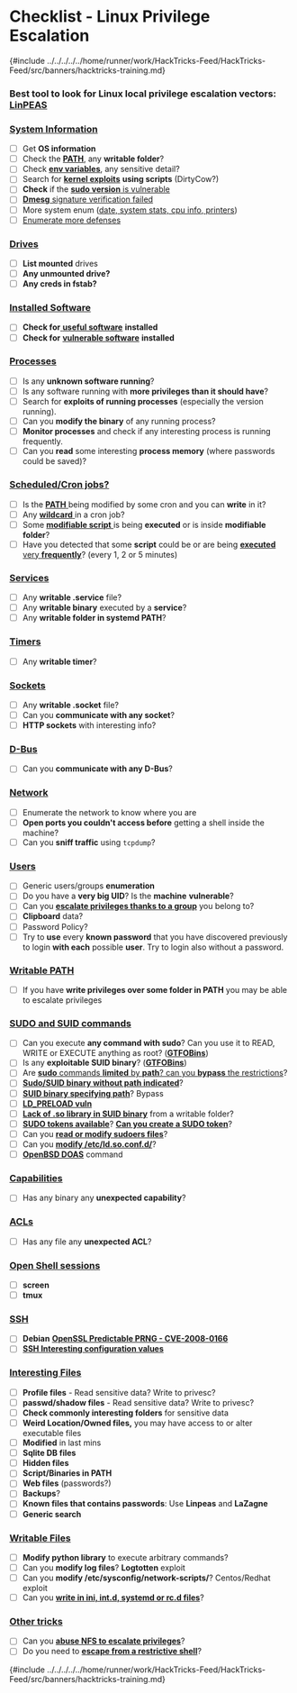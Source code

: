 # Checklist - Linux Privilege Escalation

{#include ../../../../../home/runner/work/HackTricks-Feed/HackTricks-Feed/src/banners/hacktricks-training.md}

### **Best tool to look for Linux local privilege escalation vectors:** [**LinPEAS**](https://github.com/carlospolop/privilege-escalation-awesome-scripts-suite/tree/master/linPEAS)

### [System Information](privilege-escalation/index.html#system-information)

- [ ] Get **OS information**
- [ ] Check the [**PATH**](privilege-escalation/index.html#path), any **writable folder**?
- [ ] Check [**env variables**](privilege-escalation/index.html#env-info), any sensitive detail?
- [ ] Search for [**kernel exploits**](privilege-escalation/index.html#kernel-exploits) **using scripts** (DirtyCow?)
- [ ] **Check** if the [**sudo version** is vulnerable](privilege-escalation/index.html#sudo-version)
- [ ] [**Dmesg** signature verification failed](privilege-escalation/index.html#dmesg-signature-verification-failed)
- [ ] More system enum ([date, system stats, cpu info, printers](privilege-escalation/index.html#more-system-enumeration))
- [ ] [Enumerate more defenses](privilege-escalation/index.html#enumerate-possible-defenses)

### [Drives](privilege-escalation/index.html#drives)

- [ ] **List mounted** drives
- [ ] **Any unmounted drive?**
- [ ] **Any creds in fstab?**

### [**Installed Software**](privilege-escalation/index.html#installed-software)

- [ ] **Check for**[ **useful software**](privilege-escalation/index.html#useful-software) **installed**
- [ ] **Check for** [**vulnerable software**](privilege-escalation/index.html#vulnerable-software-installed) **installed**

### [Processes](privilege-escalation/index.html#processes)

- [ ] Is any **unknown software running**?
- [ ] Is any software running with **more privileges than it should have**?
- [ ] Search for **exploits of running processes** (especially the version running).
- [ ] Can you **modify the binary** of any running process?
- [ ] **Monitor processes** and check if any interesting process is running frequently.
- [ ] Can you **read** some interesting **process memory** (where passwords could be saved)?

### [Scheduled/Cron jobs?](privilege-escalation/index.html#scheduled-jobs)

- [ ] Is the [**PATH** ](privilege-escalation/index.html#cron-path)being modified by some cron and you can **write** in it?
- [ ] Any [**wildcard** ](privilege-escalation/index.html#cron-using-a-script-with-a-wildcard-wildcard-injection)in a cron job?
- [ ] Some [**modifiable script** ](privilege-escalation/index.html#cron-script-overwriting-and-symlink)is being **executed** or is inside **modifiable folder**?
- [ ] Have you detected that some **script** could be or are being [**executed** very **frequently**](privilege-escalation/index.html#frequent-cron-jobs)? (every 1, 2 or 5 minutes)

### [Services](privilege-escalation/index.html#services)

- [ ] Any **writable .service** file?
- [ ] Any **writable binary** executed by a **service**?
- [ ] Any **writable folder in systemd PATH**?

### [Timers](privilege-escalation/index.html#timers)

- [ ] Any **writable timer**?

### [Sockets](privilege-escalation/index.html#sockets)

- [ ] Any **writable .socket** file?
- [ ] Can you **communicate with any socket**?
- [ ] **HTTP sockets** with interesting info?

### [D-Bus](privilege-escalation/index.html#d-bus)

- [ ] Can you **communicate with any D-Bus**?

### [Network](privilege-escalation/index.html#network)

- [ ] Enumerate the network to know where you are
- [ ] **Open ports you couldn't access before** getting a shell inside the machine?
- [ ] Can you **sniff traffic** using `tcpdump`?

### [Users](privilege-escalation/index.html#users)

- [ ] Generic users/groups **enumeration**
- [ ] Do you have a **very big UID**? Is the **machine** **vulnerable**?
- [ ] Can you [**escalate privileges thanks to a group**](privilege-escalation/interesting-groups-linux-pe/index.html) you belong to?
- [ ] **Clipboard** data?
- [ ] Password Policy?
- [ ] Try to **use** every **known password** that you have discovered previously to login **with each** possible **user**. Try to login also without a password.

### [Writable PATH](privilege-escalation/index.html#writable-path-abuses)

- [ ] If you have **write privileges over some folder in PATH** you may be able to escalate privileges

### [SUDO and SUID commands](privilege-escalation/index.html#sudo-and-suid)

- [ ] Can you execute **any command with sudo**? Can you use it to READ, WRITE or EXECUTE anything as root? ([**GTFOBins**](https://gtfobins.github.io))
- [ ] Is any **exploitable SUID binary**? ([**GTFOBins**](https://gtfobins.github.io))
- [ ] Are [**sudo** commands **limited** by **path**? can you **bypass** the restrictions](privilege-escalation/index.html#sudo-execution-bypassing-paths)?
- [ ] [**Sudo/SUID binary without path indicated**](privilege-escalation/index.html#sudo-command-suid-binary-without-command-path)?
- [ ] [**SUID binary specifying path**](privilege-escalation/index.html#suid-binary-with-command-path)? Bypass
- [ ] [**LD_PRELOAD vuln**](privilege-escalation/index.html#ld_preload)
- [ ] [**Lack of .so library in SUID binary**](privilege-escalation/index.html#suid-binary-so-injection) from a writable folder?
- [ ] [**SUDO tokens available**](privilege-escalation/index.html#reusing-sudo-tokens)? [**Can you create a SUDO token**](privilege-escalation/index.html#var-run-sudo-ts-less-than-username-greater-than)?
- [ ] Can you [**read or modify sudoers files**](privilege-escalation/index.html#etc-sudoers-etc-sudoers-d)?
- [ ] Can you [**modify /etc/ld.so.conf.d/**](privilege-escalation/index.html#etc-ld-so-conf-d)?
- [ ] [**OpenBSD DOAS**](privilege-escalation/index.html#doas) command

### [Capabilities](privilege-escalation/index.html#capabilities)

- [ ] Has any binary any **unexpected capability**?

### [ACLs](privilege-escalation/index.html#acls)

- [ ] Has any file any **unexpected ACL**?

### [Open Shell sessions](privilege-escalation/index.html#open-shell-sessions)

- [ ] **screen**
- [ ] **tmux**

### [SSH](privilege-escalation/index.html#ssh)

- [ ] **Debian** [**OpenSSL Predictable PRNG - CVE-2008-0166**](privilege-escalation/index.html#debian-openssl-predictable-prng-cve-2008-0166)
- [ ] [**SSH Interesting configuration values**](privilege-escalation/index.html#ssh-interesting-configuration-values)

### [Interesting Files](privilege-escalation/index.html#interesting-files)

- [ ] **Profile files** - Read sensitive data? Write to privesc?
- [ ] **passwd/shadow files** - Read sensitive data? Write to privesc?
- [ ] **Check commonly interesting folders** for sensitive data
- [ ] **Weird Location/Owned files,** you may have access to or alter executable files
- [ ] **Modified** in last mins
- [ ] **Sqlite DB files**
- [ ] **Hidden files**
- [ ] **Script/Binaries in PATH**
- [ ] **Web files** (passwords?)
- [ ] **Backups**?
- [ ] **Known files that contains passwords**: Use **Linpeas** and **LaZagne**
- [ ] **Generic search**

### [**Writable Files**](privilege-escalation/index.html#writable-files)

- [ ] **Modify python library** to execute arbitrary commands?
- [ ] Can you **modify log files**? **Logtotten** exploit
- [ ] Can you **modify /etc/sysconfig/network-scripts/**? Centos/Redhat exploit
- [ ] Can you [**write in ini, int.d, systemd or rc.d files**](privilege-escalation/index.html#init-init-d-systemd-and-rc-d)?

### [**Other tricks**](privilege-escalation/index.html#other-tricks)

- [ ] Can you [**abuse NFS to escalate privileges**](privilege-escalation/index.html#nfs-privilege-escalation)?
- [ ] Do you need to [**escape from a restrictive shell**](privilege-escalation/index.html#escaping-from-restricted-shells)?

{#include ../../../../../home/runner/work/HackTricks-Feed/HackTricks-Feed/src/banners/hacktricks-training.md}


